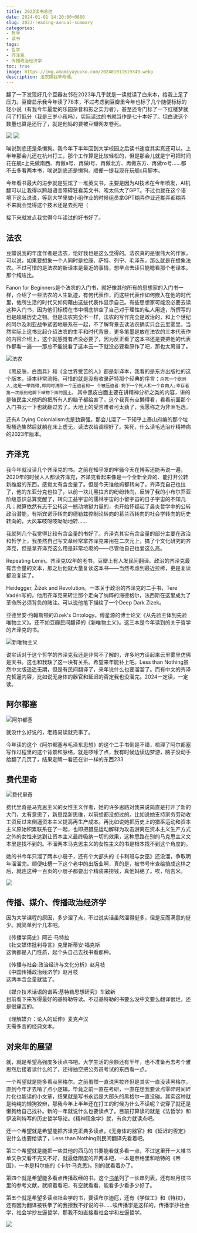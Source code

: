 ```yaml
---
title: 2023读书总结
date: 2024-01-01 14:20:00+0800
slug: 2023-reading-annual-summary
categories:
- 哲学
- 读书
tags:
- 哲学
- 齐泽克
- 传播政治经济学
toc: true
image: https://img.amamiyayuuko.com/202401011519349.webp
description: 法农赐我革命魂。
---
```


翻了一下发现好几个豆瓣友邻在2023年几乎就是一读就读了白来本，给我上足了压力。豆瓣显示我今年读了78本，不过考虑到豆瓣里今年也标了几个随便标标的轻小说（有我今年最爱的乐园杂音和影之实力者），甚至还专门标了一下红楼梦就问了打低分（我是三岁小孩吗），实际读过的书就当作是七十本好了。坦白说这个数量也算是还行了，就是他妈的要被豆瓣网友卷死。

![](https://img.amamiyayuuko.com/202401011447923.webp)
![](https://img.amamiyayuuko.com/202401011447540.webp)

唉说到底还是条懒狗。我今年下半年回到大学校园之后读书速度其实真还可以。上半年那会儿还在杭州打工，那个工作算是比较轻松的，但是那会儿就是宁可把时间花在舰c上先做南西、再做a号、再做i号、再做北方、再做东方、再做ro号……都不去多看两本书，唉说到底还是懒狗。顺便一提我现在玩舰c用脚本。

今年看书最大的进步就是狂炫了一堆英文书，主要是因为AI技术在今年喷发，AI机翻可以让我得以跨越语言障碍狂看英文书，唉太伟大了GPT。不过也就在这个语境下这么说说，等到大学里做小组作业的时候组员拿GPT糊弄作业还糊弄都糊弄不来就会觉得这个技术还是去死吧（

接下来就发点我觉得今年读过的好书好了。

## 法农

豆瓣说我的年度作者是法农，恰好我也是这么觉得的。法农真的是很伟大的作家，可以说，如果要想象一个人同时是拉康、萨特、列宁、毛泽东，那么就是在想象法农。不过可惜的是法农的新译本是最近的事情，想早点去读只能嗯看那个老译本，那个纯啥比。

Fanon for Beginners是个法农的入门书，就好像其他所有的思想家的入门书一样，介绍了一些法农的人生轨迹，有何代表作，而这些代表作如何嵌入在他的时代里，他所生活的时代又如何藉由这些代表作显示自己。有些思想家可能没必要去读这种入门书，因为他们标榜在书中彻底排空了自己对于理性的私人用途，所撰写的也是超越历史之物。但是法农完全不一样，法农的写作完全是政治的，和上个世纪的阿尔及利亚战争紧密地联系在一起，不了解背景去读法农确实只会云里雾里。当然实际上这书比起介绍法农的生平和时代背景，更多笔墨是放在法农的三本代表作的内容介绍上，这个就感觉有点没必要了，因为反正看了这本书还是要把他的代表作都看一遍——那总不能说看了这本云一下就没必要看原作了吧，那也太离谱了。

![法农](https://img.amamiyayuuko.com/202401011519349.webp)

《黑皮肤，白面具》和《全世界受苦的人》都是新译本，我看的是东方出版社的这个版本，译本非常流畅，可惜的就是没有收录萨特那个经典的序言：`杀死一个欧洲人,这是一举两得,即同时清除一个压迫者和一
个被压迫者:剩下一个死人和一个自由人;幸存者第一次感到他脚下植物下面的国土。` 其中黑皮白面主要在讲精神分析之类的内容，讲的是殖民主义他妈的把所有人的脑子都给害了，这个我真有点懒得看，看看前面那个入门书云一下也就翻过去了。大地上的受苦难者可太劲了，我愿称之为非洲毛选。

还有A Dying Colonialism也是劲霸强。那会儿溜了一下知乎上泰山府编的那个垃圾桶选集然后就躺在床上虚无，读法农给调理好了。笑死，什么读毛选治疗精神病的2023年版本。

## 齐泽克

我今年就没读几个齐泽克的书。之前在知乎发的牢骚今天在博客还能再说一遍，2020年的时候人人都读齐泽克，齐泽克看起来像是一个全新全异的、能打开公转新维度的东西，感觉太有含金量了。但是今天谁他妈都转向了，齐泽克自己也拉了，他的东亚分克也拉了，以前一块儿黑拉齐的纷纷转向，反转了我的小布尔乔亚阶级意识总算觉醒了，转向工益宇宙的儒林宇宙的小留宇宙的日子宇宙的不知几凡；就算依然有志于公转这一撼动地狱力量的，也开始怀疑起了鼻炎哲学中的公转政治潜能，有斯宾诺莎转向的德勒兹控制论转向的葛兰西转向的社会学转向的历史转向的，大风车吱呀吱呦呦地转……

我就列几个我觉得比较有含金量的书好了。齐泽克其实有含金量的部分主要在政治和哲学上，我虽然自己写文章经常拿齐泽克来用在二次元上，搞了个文化研究的齐泽克，但是拿齐泽克这么用是非常垃圾的——尽管他自己也爱这么高。

Repeating Lenin。齐泽克02年的老书，豆瓣上有人发民间翻译。政治的齐泽克最有含金量的文本，那之后他就大量复读这本书——当然考虑到最近拉稀，更是复读都没复读了。

Heidegger, Žižek and Revolution。一本关于政治的齐泽克的二手书，Tere Vadén写的。他用齐泽克来转注那个走向了纳粹的海德格尔，法西斯在这里成为了革命所必须背负的赌注。可以说他笔下描绘了一个Deep Dark Zizek。

亚德里安·约翰斯顿的Zizek's Ontology。傅星源的博士论文《从先验主体到先验唯物主义》。还不如豆瓣民间翻译的《新唯物主义》。这三本是今年读到的关于哲学的齐泽克的书。

![新唯物主义](https://img.amamiyayuuko.com/202401011546501.webp)

说实话对于这个哲学的齐泽克我还是非常不了解的，许多地方读起来云里雾里仿佛是天书。这也和我缺了这一块有关系。希望来年能补上吧。Less than Nothing虽然中文版遥遥无期，但是有民间翻译了，来年说什么也要溜溜了。而有中文的齐泽克哲逼内容，比如说无身体的器官和延迟的否定我也没溜完。2024一定读，一定读。

## 阿尔都塞

![阿尔都塞](https://img.amamiyayuuko.com/202401011550818.webp)

就没什么好说的，老路易读就完事了。

今年读的这个《阿尔都塞与毛泽东思想》的这个二手书倒是不错，梳理了阿尔都塞写作过程里的这个背景和脉络，就是啰嗦了点，我有时候边读边梦游，脑子没动手给翻了几页了，结果定睛一看还在讲一样的东西233

## 费代里奇

![费代里奇](https://img.amamiyayuuko.com/202401011552450.webp)

费代里奇是马克思主义的女性主义作者，她的许多思路对我来说简直是打开了新的大门，太有意思了，新思路新思维，以前想都没想过的。比如说她支持家务劳动收工资反过来倒逼资本主义提高再生产成本。再比如说她把历史上的猎巫运动和资本主义原始积累联系在了一起，也即把猎巫运动解释为攻击游离在资本主义生产方式之外的女性来达到让资本主义最终吸纳一切的效果，这种思路在别的马克思主义文本里是找不到的。不溜两本马克思主义的女性主义的书是根本找不到这个角度的。

她的书今年只溜了两本小册子，还有个大部头的《卡利班与女巫》还没溜，争取明年溜溜完。顺便吐槽一下这个老中的出版业啊，真的是，被书号审查给搞成这样之后，就连这种一百页的小册子都要出个精装来捞钱，真他妈绝了。唉，哈吉米。

![](https://img.amamiyayuuko.com/202401011557752.jpg)

## 传播、媒介、传播政治经济学

因为大学课程的原因，多少溜了点，不过说实话虽然溜得挺多，但是反而满意的挺少。就简单列个几本吧。

《传播学简史》阿芒·马特拉  
《社交媒体批判导言》克里斯蒂安·福克斯  
这俩都是入门性质，起个头自己去找书看那种。

《传播与社会:政治经济与文化分析》赵月枝  
《中国传播政治经济学》赵月枝  
这两本含金量就猛了。

《媒介技术话语的谱系:基特勒思想研究》车致新  
目前看下来写得最好的基特勒导读。不过基特勒的书要么没中文要么翻译很烂，还是很痛苦的。

《理解媒介：论人的延伸》麦克卢汉  
无需多言的经典文本。

## 对来年的展望

就，就是希望高强度多读点书吧。大学生活的余额还有半年，也不准备再去考个雅思然后接着读什么的了，还得抽空把公务员考试的东西看一点。

一个希望就是能多看点黑格尔。之前虽然一直说黑拉齐但是其实一直没读黑格尔，直到今年才去啃了点小逻辑。毕竟之前一直在考研，一直在想我要读点零碎时间碎片化也能读的小文章，结果就是写书永远是大部头的黑格尔一直没碰。其实这种就是纯纯的懒狗狡辩，那我今年上半年还在打工的时候为什么不读呢？说穿了就还是懒狗给自己找补。新的一年就说什么也要读点了。目前打算读的就是《法哲学》和伊波利特写的历史哲学导论。《精神现象学》就，有余力就读点吧。

还一个希望就是希望能把齐泽克正典多读点，《无身体的器官》和《延迟的否定》说什么也要给读了，Less than Nothing则民间翻译先看着吧。

第三个希望就是能把一些其他的西马的书要能看就多看一点，不过这里开一大堆书单又杂又看不完又不好，就最低限度的开两本吧，一本是奈格里和哈特的《帝国》，一本是科尔施的《卡尔·马克思》。别的就看着办了。

第四个就是希望能多看点传播政经的书。这个[书单](https://tobeabooker.github.io/posts/6ae2.html)列了一长串列表，还有赵月枝书里的参考文献，就顺着看吧，有空就看看，能看多少看多少好了。

第五个就是希望多读点社会学的书，要读布尔迪厄，还有《学做工》和《特权》，还有因为翻译被铁拳了的我擦我不好说的书……唉传播学是这样的，传播学抄社会学，社会学抄左逼哲学，那我不如直接看社会学和左逼哲学。

![](https://img.amamiyayuuko.com/202401011628124.webp)